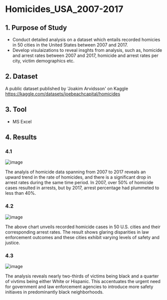 # Homicides_USA_2007-2017

## 1. Purpose of Study
* Conduct detailed analysis on a dataset which entails recorded homicies in 50 cities in the United States between 2007 and 2017.
* Develop visulaizations to reveal insghts from analysis, such as, homicide and arrest rates between 2007 and 2017, homicide and arrest rates per city, victim demographics etc.

## 2. Dataset
A public dataset published by 'Joakim Arvidsson' on Kaggle <https://kaggle.com/datasets/joebeachcapital/homicides>

## 3. Tool
* MS Excel

## 4. Results

### 4.1
![image](https://github.com/Mubarak-Monsuru/Homicides_USA_2007-2017/assets/141940008/4cb75de1-27d1-494e-9951-9b80c897c4e0)

The analyis of homicide data spanning from 2007 to 2017 reveals an upward trend in the rate of homicides, and there is a significant drop in arrest rates during the same time period. In 2007, over 50% of homicide cases resulted in arrests, but by 2017, arrest percentage had plummeted to less than 40%.

### 4.2
![image](https://github.com/Mubarak-Monsuru/Homicides_USA_2007-2017/assets/141940008/9d981dae-f8ef-491d-b770-a08971e149ad)

The above chart unveils recorded homicide cases in 50 U.S. cities and their corresponding arrest rates. The result shows glaring disparities in law enforcement outcomes and these cities exhibit varying levels of safety and justice.

### 4.3
![image](https://github.com/Mubarak-Monsuru/Homicides_USA_2007-2017/assets/141940008/21206ef4-b48f-4465-8a4b-3d4451a3b108)

The analysis reveals nearly two-thirds of victims being black and a quarter of vivtims being either White or Hispanic. This accentuates the urgent need for government and law enforcement agencies to introduce more safety initiaves in predominantly black neighborhoods.

